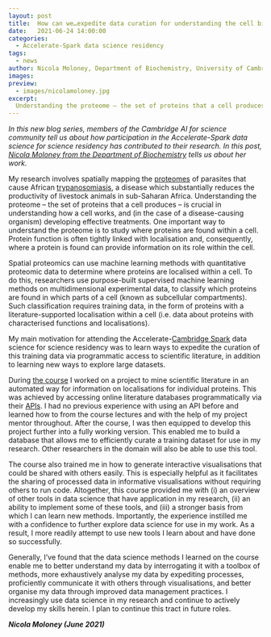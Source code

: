 ```yaml
---
layout: post
title:  How can we…expedite data curation for understanding the cell biology of parasites?
date:   2021-06-24 14:00:00
categories:
  - Accelerate-Spark data science residency
tags:
  - news
author: Nicola Moloney, Department of Biochemistry, University of Cambridge
images:
preview:
  - images/nicolamoloney.jpg
excerpt:
  Understanding the proteome – the set of proteins that a cell produces – is crucial in understanding how a cell works, and (in the case of a disease-causing organism) developing effective treatments. One important way to understand the proteome is to study where proteins are found within a cell - known as spatial proteomics. Spatial proteomics can use machine learning methods with quantitative proteomic data to determine where proteins are localised within a cell.
---
```


*In this new blog series, members of the Cambridge AI for science community tell us about how participation in the Accelerate-Spark data science for science residency has contributed to their research. In this post, [Nicola Moloney from the Department of Biochemistry](https://www.infectiousdisease.cam.ac.uk/directory/nicola-moloney) tells us about her work.*

My research involves spatially mapping the [proteomes](https://en.wikipedia.org/wiki/Proteome) of parasites that cause African [trypanosomiasis](https://en.wikipedia.org/wiki/Trypanosomiasis), a disease which substantially reduces the productivity of livestock animals in sub-Saharan Africa. Understanding the proteome – the set of proteins that a cell produces – is crucial in understanding how a cell works, and (in the case of a disease-causing organism) developing effective treatments. One important way to understand the proteome is to study where proteins are found within a cell. Protein function is often tightly linked with localisation and, consequently, where a protein is found can provide information on its role within the cell.

Spatial proteomics can use machine learning methods with quantitative proteomic data to determine where proteins are localised within a cell. To do this, researchers use purpose-built supervised machine learning methods on multidimensional experimental data, to classify which proteins are found in which parts of a cell (known as subcellular compartments). Such classification requires training data, in the form of proteins with a literature-supported localisation within a cell (i.e. data about proteins with characterised functions and localisations). 

My main motivation for attending the Accelerate-[Cambridge Spark](https://cambridgespark.com) data science for science residency was to learn ways to expedite the curation of this training data via programmatic access to scientific literature, in addition to learning new ways to explore large datasets.

During [the course](https://www.cst.cam.ac.uk/news/july-data-science-residency-applications-open) I worked on a project to mine scientific literature in an automated way for information on localisations for individual proteins. This was achieved by accessing online literature databases programmatically via their [APIs](https://en.wikipedia.org/wiki/API). I had no previous experience with using an API before and learned how to from the course lectures and with the help of my project mentor throughout. After the course, I was then equipped to develop this project further into a fully working version. This enabled me to build a database that allows me to efficiently curate a training dataset for use in my research. Other researchers in the domain will also be able to use this tool.

The course also trained me in how to generate interactive visualisations that could be shared with others easily. This is especially helpful as it facilitates the sharing of processed data in informative visualisations without requiring others to run code. Altogether, this course provided me with (i) an overview of other tools in data science that have application in my research, (ii) an ability to implement some of these tools, and (iii) a stronger basis from which I can learn new methods. Importantly, the experience instilled me with a confidence to further explore data science for use in my work. As a result, I more readily attempt to use new tools I learn about and have done so successfully.

Generally, I’ve found that the data science methods I learned on the course enable me to better understand my data by interrogating it with a toolbox of methods, more exhaustively analyse my data by expediting processes, proficiently communicate it with others through visualisations, and better organise my data through improved data management practices. I increasingly use data science in my research and continue to actively develop my skills herein. I plan to continue this tract in future roles.

***Nicola Moloney (June 2021)***
